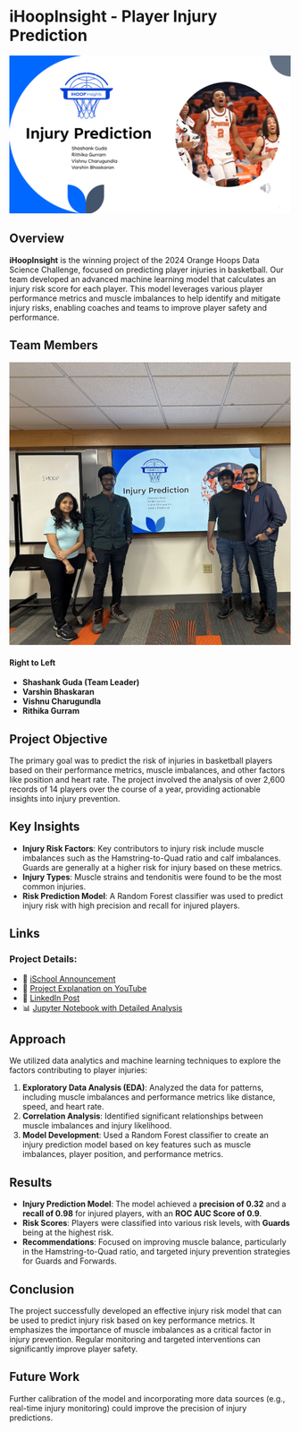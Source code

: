 # iHoopInsight - Player Injury Prediction
![Project Header](project_header.png)


## Overview
**iHoopInsight** is the winning project of the 2024 Orange Hoops Data Science Challenge, focused on predicting player injuries in basketball. Our team developed an advanced machine learning model that calculates an injury risk score for each player. This model leverages various player performance metrics and muscle imbalances to help identify and mitigate injury risks, enabling coaches and teams to improve player safety and performance.

## Team Members
![Team Picture](team_picture.JPG)

#### **Right to Left**
- **Shashank Guda (Team Leader)**
- **Varshin Bhaskaran**
- **Vishnu Charugundla**
- **Rithika Gurram**




## Project Objective
The primary goal was to predict the risk of injuries in basketball players based on their performance metrics, muscle imbalances, and other factors like position and heart rate. The project involved the analysis of over 2,600 records of 14 players over the course of a year, providing actionable insights into injury prevention.

## Key Insights
- **Injury Risk Factors**: Key contributors to injury risk include muscle imbalances such as the Hamstring-to-Quad ratio and calf imbalances. Guards are generally at a higher risk for injury based on these metrics.
- **Injury Types**: Muscle strains and tendonitis were found to be the most common injuries.
- **Risk Prediction Model**: A Random Forest classifier was used to predict injury risk with high precision and recall for injured players.

## Links
### Project Details:
- 📰 [iSchool Announcement](https://ischool.syracuse.edu/ischool-announces-winners-of-the-orange-hoops-data-science-challenge/)
- 🎥 [Project Explanation on YouTube](https://www.youtube.com/watch?v=BuIZEGiOogM)
- 💼 [LinkedIn Post](https://www.linkedin.com/posts/ischoolsu_this-years-orange-hoops-data-science-challenge-activity-7285309798584135680-OezB/)
- 📊 [Jupyter Notebook with Detailed Analysis](https://github.com/gudashashank/ihoop_insights_injury_prediction/blob/main/Injury_Prediction_iHoopInsights.ipynb)

## Approach
We utilized data analytics and machine learning techniques to explore the factors contributing to player injuries:
1. **Exploratory Data Analysis (EDA)**: Analyzed the data for patterns, including muscle imbalances and performance metrics like distance, speed, and heart rate.
2. **Correlation Analysis**: Identified significant relationships between muscle imbalances and injury likelihood.
3. **Model Development**: Used a Random Forest classifier to create an injury prediction model based on key features such as muscle imbalances, player position, and performance metrics.

## Results
- **Injury Prediction Model**: The model achieved a **precision of 0.32** and a **recall of 0.98** for injured players, with an **ROC AUC Score of 0.9**.
- **Risk Scores**: Players were classified into various risk levels, with **Guards** being at the highest risk.
- **Recommendations**: Focused on improving muscle balance, particularly in the Hamstring-to-Quad ratio, and targeted injury prevention strategies for Guards and Forwards.

## Conclusion
The project successfully developed an effective injury risk model that can be used to predict injury risk based on key performance metrics. It emphasizes the importance of muscle imbalances as a critical factor in injury prevention. Regular monitoring and targeted interventions can significantly improve player safety.

## Future Work
Further calibration of the model and incorporating more data sources (e.g., real-time injury monitoring) could improve the precision of injury predictions.


